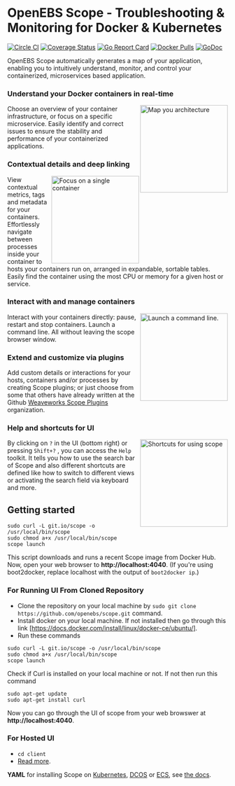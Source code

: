 # OpenEBS Scope - Troubleshooting & Monitoring for Docker & Kubernetes

[![Circle CI](https://circleci.com/gh/weaveworks/scope/tree/master.svg?style=shield)](https://circleci.com/gh/weaveworks/scope/tree/master)
[![Coverage Status](https://coveralls.io/repos/weaveworks/scope/badge.svg)](https://coveralls.io/r/weaveworks/scope)
[![Go Report Card](https://goreportcard.com/badge/github.com/weaveworks/scope)](https://goreportcard.com/report/github.com/weaveworks/scope)
[![Docker Pulls](https://img.shields.io/docker/pulls/weaveworks/scope.svg?maxAge=604800)](https://hub.docker.com/r/weaveworks/scope/)
[![GoDoc](https://godoc.org/github.com/weaveworks/scope?status.svg)](https://godoc.org/github.com/weaveworks/scope)

OpenEBS Scope automatically generates a map of your application, enabling you to
intuitively understand, monitor, and control your containerized, microservices based application.

### Understand your Docker containers in real-time

<img src="imgs/topology.png" width="200" alt="Map you architecture" align="right">

Choose an overview of your container infrastructure, or focus on a specific microservice. Easily identify and correct issues to ensure the stability and performance of your containerized applications.

### Contextual details and deep linking

<img src="imgs/selected.png" width="200" alt="Focus on a single container" align="right">

View contextual metrics, tags and metadata for your containers.  Effortlessly navigate between processes inside your container to hosts your containers run on, arranged in expandable, sortable tables.  Easily find the container using the most CPU or memory for a given host or service.

### Interact with and manage containers

<img src="imgs/terminals.png" width="200" alt="Launch a command line." align="right">

Interact with your containers directly: pause, restart and stop containers. Launch a command line. All without leaving the scope browser window.

### Extend and customize via plugins

Add custom details or interactions for your hosts, containers and/or processes by creating Scope plugins; or just choose from some that others have already written at the Github [Weaveworks Scope Plugins](https://github.com/weaveworks-plugins/) organization.

### Help and shortcuts for UI

<img src="imgs/scope-help.png" width="200" alt="Shortcuts for using scope" align="right">

By clicking on `?` in the UI (bottom right) or pressing `Shift+?` , you can access the `Help` toolkit. It tells you how to use the search bar of Scope and also different shortcuts are defined like how to switch to different views or activating the search field via keyboard and more. 


## <a name="getting-started"></a>Getting started

```
sudo curl -L git.io/scope -o /usr/local/bin/scope
sudo chmod a+x /usr/local/bin/scope
scope launch
```

This script downloads and runs a recent Scope image from Docker Hub.
Now, open your web browser to **http://localhost:4040**. (If you're using
boot2docker, replace localhost with the output of `boot2docker ip`.)

### For Running UI From Cloned Repository

- Clone the repository on your local machine by `sudo git clone https://github.com/openebs/scope.git` command.
- Install docker on your local machine. If not installed then go through this link [https://docs.docker.com/install/linux/docker-ce/ubuntu/].
- Run these commands
```
sudo curl -L git.io/scope -o /usr/local/bin/scope
sudo chmod a+x /usr/local/bin/scope
scope launch
```
Check if Curl is installed on your local machine or not.
If not then run this command
```
sudo apt-get update
sudo apt-get install curl
```
Now you can go through the UI of scope from your web browswer at **http://localhost:4040**.


### For Hosted UI 

- `cd client`
- [Read more](https://github.com/openebs/scope/blob/master/client/README.md). 

**YAML** for installing Scope on [Kubernetes](https://github.com/openebs/scope/blob/master/scope_k8s.yaml), [DCOS](https://www.weave.works/docs/scope/latest/installing/#dcos) or [ECS](https://www.weave.works/docs/scope/latest/installing/#ecs), see [the docs](https://www.weave.works/docs/scope/latest/introducing/).

